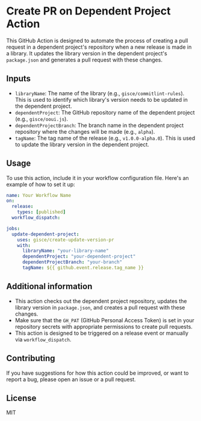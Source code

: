 # Create PR on Dependent Project Action

This GitHub Action is designed to automate the process of creating a pull request in a dependent project's repository when a new release is made in a library. It updates the library version in the dependent project's `package.json` and generates a pull request with these changes.

## Inputs

- `libraryName`: The name of the library (e.g., `gisce/commitlint-rules`). This is used to identify which library's version needs to be updated in the dependent project.
- `dependentProject`: The GitHub repository name of the dependent project (e.g., `gisce/ooui.js`).
- `dependentProjectBranch`: The branch name in the dependent project repository where the changes will be made (e.g., `alpha`).
- `tagName`: The tag name of the release (e.g., `v1.0.0-alpha.0`). This is used to update the library version in the dependent project.

## Usage

To use this action, include it in your workflow configuration file. Here's an example of how to set it up:

```yaml
name: Your Workflow Name
on:
  release:
    types: [published]
  workflow_dispatch:

jobs:
  update-dependent-project:
    uses: gisce/create-update-version-pr
    with:
      libraryName: "your-library-name"
      dependentProject: "your-dependent-project"
      dependentProjectBranch: "your-branch"
      tagName: ${{ github.event.release.tag_name }}
```

## Additional information

- This action checks out the dependent project repository, updates the library version in `package.json`, and creates a pull request with these changes.
- Make sure that the `GH_PAT` (GitHub Personal Access Token) is set in your repository secrets with appropriate permissions to create pull requests.
- This action is designed to be triggered on a release event or manually via `workflow_dispatch`.

## Contributing

If you have suggestions for how this action could be improved, or want to report a bug, please open an issue or a pull request.

## License

MIT



